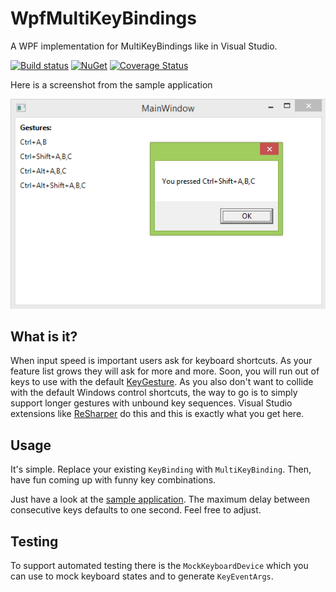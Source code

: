 # WpfMultiKeyBindings

A WPF implementation for MultiKeyBindings like in Visual Studio.

[![Build status](https://ci.appveyor.com/api/projects/status/x1h1u6p7pbal097j?svg=true)](https://ci.appveyor.com/project/awesome-inc-build/wpfmultikeybindings)
[![NuGet](https://badge.fury.io/nu/WpfMultiKeyBindings.svg)](https://www.nuget.org/packages/WpfMultiKeyBindings/) 
[![Coverage Status](https://coveralls.io/repos/github/awesome-inc/WpfMultiKeyBindings/badge.svg)](https://coveralls.io/github/awesome-inc/WpfMultiKeyBindings)

Here is a screenshot from the sample application

![Screenshot of sample application](WpfSample.png)

## What is it?

When input speed is important users ask for keyboard shortcuts. As your feature list grows they will ask for more and more. 
Soon, you will run out of keys to use with the default [KeyGesture](https://msdn.microsoft.com/en-us/library/system.windows.input.keygesture%28v=vs.110%29.aspx). 
As you also don't want to collide with the default Windows control shortcuts, the way to go is to simply support longer gestures with unbound key sequences. 
Visual Studio extensions like [ReSharper](https://www.jetbrains.com/resharper/) do this and this is exactly what you get here.

## Usage

It's simple. Replace your existing `KeyBinding` with `MultiKeyBinding`. 
Then, have fun coming up with funny key combinations.
 
Just have a look at the [sample application](WpfSample/MainWindow.xaml). 
The maximum delay between consecutive keys defaults to one second. Feel free to adjust.

## Testing

To support automated testing there is the `MockKeyboardDevice` which you can use to mock keyboard states and to generate `KeyEventArgs`.